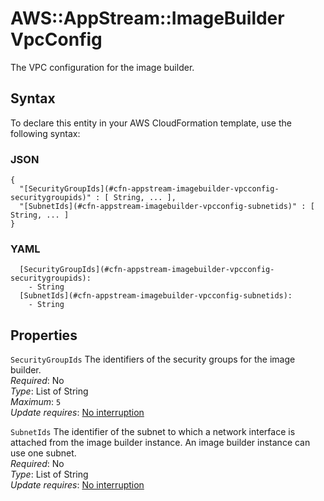 # AWS::AppStream::ImageBuilder VpcConfig<a name="aws-properties-appstream-imagebuilder-vpcconfig"></a>

The VPC configuration for the image builder\.

## Syntax<a name="aws-properties-appstream-imagebuilder-vpcconfig-syntax"></a>

To declare this entity in your AWS CloudFormation template, use the following syntax:

### JSON<a name="aws-properties-appstream-imagebuilder-vpcconfig-syntax.json"></a>

```
{
  "[SecurityGroupIds](#cfn-appstream-imagebuilder-vpcconfig-securitygroupids)" : [ String, ... ],
  "[SubnetIds](#cfn-appstream-imagebuilder-vpcconfig-subnetids)" : [ String, ... ]
}
```

### YAML<a name="aws-properties-appstream-imagebuilder-vpcconfig-syntax.yaml"></a>

```
  [SecurityGroupIds](#cfn-appstream-imagebuilder-vpcconfig-securitygroupids): 
    - String
  [SubnetIds](#cfn-appstream-imagebuilder-vpcconfig-subnetids): 
    - String
```

## Properties<a name="aws-properties-appstream-imagebuilder-vpcconfig-properties"></a>

`SecurityGroupIds`  <a name="cfn-appstream-imagebuilder-vpcconfig-securitygroupids"></a>
The identifiers of the security groups for the image builder\.  
*Required*: No  
*Type*: List of String  
*Maximum*: `5`  
*Update requires*: [No interruption](https://docs.aws.amazon.com/AWSCloudFormation/latest/UserGuide/using-cfn-updating-stacks-update-behaviors.html#update-no-interrupt)

`SubnetIds`  <a name="cfn-appstream-imagebuilder-vpcconfig-subnetids"></a>
The identifier of the subnet to which a network interface is attached from the image builder instance\. An image builder instance can use one subnet\.  
*Required*: No  
*Type*: List of String  
*Update requires*: [No interruption](https://docs.aws.amazon.com/AWSCloudFormation/latest/UserGuide/using-cfn-updating-stacks-update-behaviors.html#update-no-interrupt)